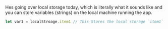 
Hes going over local storage today, which is literally what it sounds like and you can store variables (strings) on the local machine running the app.

```javascript
let var1 = localStroage.item1 // This Stores the local storage `item1` as var1
```

